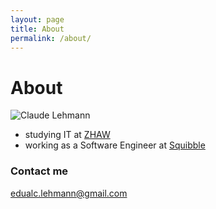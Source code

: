```yaml
---
layout: page
title: About
permalink: /about/
---
```


# About

![Claude Lehmann](https://github.com/edualc/edualc.github.io/master/images/claude_lehmann.jpg "Claude Lehmann")

* studying IT at [ZHAW](www.zhaw.ch)
* working as a Software Engineer at [Squibble](www.squibble.me)

### Contact me

[edualc.lehmann@gmail.com](mailto:edualc.lehmann@gmail.com)